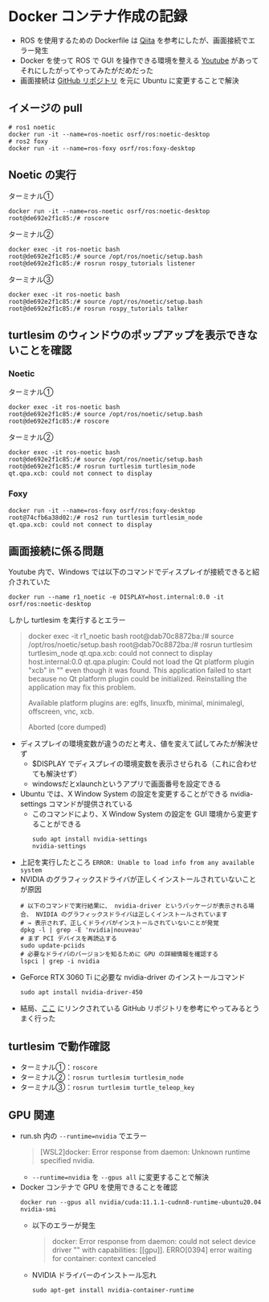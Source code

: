 # Docker コンテナ作成の記録

- ROS を使用するための Dockerfile は [Qiita](https://qiita.com/Yuya-Shimizu/items/3d9fc18f42aee40f23b3) を参考にしたが、画面接続でエラー発生
- Docker を使って ROS で GUI を操作できる環境を整える [Youtube](https://www.youtube.com/watch?v=qWuudNxFGOQ) があってそれにしたがってやってみたがだめだった
- 画面接続は [GitHub リポジトリ](https://github.com/m-tmatma/xeyes-docker) を元に Ubuntu に変更することで解決

## イメージの pull

```
# ros1 noetic
docker run -it --name=ros-noetic osrf/ros:noetic-desktop
# ros2 foxy
docker run -it --name=ros-foxy osrf/ros:foxy-desktop
```

## Noetic の実行

ターミナル①
```
docker run -it --name=ros-noetic osrf/ros:noetic-desktop
root@de692e2f1c85:/# roscore
```
ターミナル②
```
docker exec -it ros-noetic bash
root@de692e2f1c85:/# source /opt/ros/noetic/setup.bash 
root@de692e2f1c85:/# rosrun rospy_tutorials listener
```
ターミナル③
```
docker exec -it ros-noetic bash
root@de692e2f1c85:/# source /opt/ros/noetic/setup.bash 
root@de692e2f1c85:/# rosrun rospy_tutorials talker
```

## turtlesim のウィンドウのポップアップを表示できないことを確認

### Noetic

ターミナル①
```
docker exec -it ros-noetic bash
root@de692e2f1c85:/# source /opt/ros/noetic/setup.bash 
root@de692e2f1c85:/# roscore
```
ターミナル②
```
docker exec -it ros-noetic bash
root@de692e2f1c85:/# source /opt/ros/noetic/setup.bash 
root@de692e2f1c85:/# rosrun turtlesim turtlesim_node 
qt.qpa.xcb: could not connect to display 
```

### Foxy

```
docker run -it --name=ros-foxy osrf/ros:foxy-desktop
root@74cfb6a38d02:/# ros2 run turtlesim turtlesim_node
qt.qpa.xcb: could not connect to display
```

## 画面接続に係る問題

Youtube 内で、Windows では以下のコマンドでディスプレイが接続できると紹介されていた

```
docker run --name r1_noetic -e DISPLAY=host.internal:0.0 -it osrf/ros:noetic-desktop
```

しかし turtlesim を実行するとエラー
> docker exec -it r1_noetic bash
root@dab70c8872ba:/# source /opt/ros/noetic/setup.bash 
root@dab70c8872ba:/# rosrun turtlesim turtlesim_node 
qt.qpa.xcb: could not connect to display host.internal:0.0
qt.qpa.plugin: Could not load the Qt platform plugin "xcb" in "" even though it was found.
This application failed to start because no Qt platform plugin could be initialized. Reinstalling the application may fix this problem.
>
> Available platform plugins are: eglfs, linuxfb, minimal, minimalegl, offscreen, vnc, xcb.
>
> Aborted (core dumped)

- ディスプレイの環境変数が違うのだと考え、値を変えて試してみたが解決せず
  - $DISPLAY でディスプレイの環境変数を表示させられる（これに合わせても解決せず）
  - windowsだとxlaunchというアプリで画面番号を設定できる
- Ubuntu では、X Window System の設定を変更することができる nvidia-settings コマンドが提供されている
  - このコマンドにより、X Window System の設定を GUI 環境から変更することができる
    ```
    sudo apt install nvidia-settings
    nvidia-settings
    ```
- 上記を実行したところ `ERROR: Unable to load info from any available system`
- NVIDIA のグラフィックスドライバが正しくインストールされていないことが原因
  ```
  # 以下のコマンドで実行結果に、 nvidia-driver というパッケージが表示される場合、 NVIDIA のグラフィックスドライバは正しくインストールされています
  # → 表示されず、正しくドライバがインストールされていないことが発覚
  dpkg -l | grep -E 'nvidia|nouveau'
  # まず PCI デバイスを再読込する
  sudo update-pciids
  # 必要なドライバのバージョンを知るために GPU の詳細情報を確認する
  lspci | grep -i nvidia
  ```
- GeForce RTX 3060 Ti に必要な nvidia-driver のインストールコマンド
  ```
  sudo apt install nvidia-driver-450
  ```
- 結局、[ここ](https://qiita.com/m-tmatma/items/944237003fc2d6182eca) にリンクされている GitHub リポジトリを参考にやってみるとうまく行った

## turtlesim で動作確認

- ターミナル①：`roscore`
- ターミナル②：`rosrun turtlesim turtlesim_node`
- ターミナル③：`rosrun turtlesim turtle_teleop_key`

## GPU 関連

- run.sh 内の `--runtime=nvidia` でエラー
  > [WSL2]docker: Error response from daemon: Unknown runtime specified nvidia. 
  - `--runtime=nvidia` を `--gpus all` に変更することで解決
- Docker コンテナで GPU を使用できることを確認
  ```
  docker run --gpus all nvidia/cuda:11.1.1-cudnn8-runtime-ubuntu20.04 nvidia-smi
  ```
  - 以下のエラーが発生
    > docker: Error response from daemon: could not select device driver "" with capabilities: [[gpu]].
    > ERRO[0394] error waiting for container: context canceled
  - NVIDIA ドライバーのインストール忘れ
    ```
    sudo apt-get install nvidia-container-runtime
    ```
